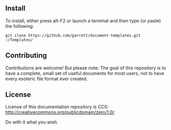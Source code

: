 ## Install

To install, either press alt-F2 or launch a terminal and then type (or paste) the following:

    git clone https://github.com/garrett/document-templates.git ~/Templates/ 

## Contributing

Contributions are welcome! But please note: The goal of this repository is to have a complete, small set of useful documents for most users, not to have every esoteric file format ever created.

## License

License of this documentation repository is CC0:
http://creativecommons.org/publicdomain/zero/1.0/

Do with it what you wish.
